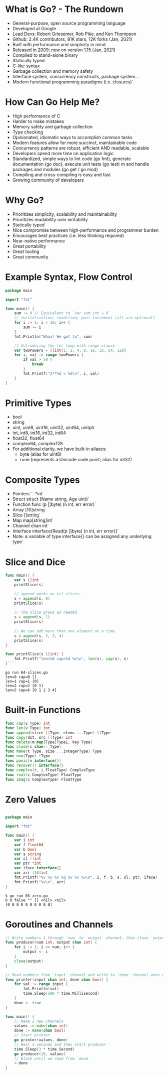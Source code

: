 # What is Go? - The Rundown
- General-purpose, open source programming language
- Developed at Google
- Lead Devs: Robert Griesemer, Rob Pike, and Ken Thompson
- Github: 2.4K contributors, 81K stars, 12K forks (Jan, 2021)
- Built with performance and simplicity in mind
- Released in 2009; now on version 1.15 (Jan, 2021)
- Compiled to stand-alone binary
- Statically typed
- C-like syntax
- Garbage collection and memory safety
- Interface system, concurrency constructs, package system…
- Modern functional programming paradigms (i.e. closures)`

# How Can Go Help Me?

- High performance of C
- Harder to make mistakes
- Memory safety and garbage collection
- Type checking
- Opinionated, idiomatic ways to accomplish common tasks
- Modern features allow for more succinct, maintainable code
- Concurrency patterns are robust, efficient AND readable, scalable
- Developers spend more time on application logic
- Standardized, simple ways to lint code (go fmt), generate documentation (go doc), execute unit tests (go test) m and handle packages and modules (go get / go mod)
- Compiling and cross-compiling is easy and fast
- Growing community of developers

# Why Go?
- Prioritizes simplicity, scalability and maintainability
- Prioritizes readability over writability
- Statically typed
- Nice compromise between high-performance and programmer burden
- Encourages best practices (i.e. less thinking required)
- Near-native performance
- Great portability
- Great tooling
- Great community

# Example Syntax, Flow Control

```GO
package main

import "fmt"

func main() {
    sum := 0 // Equivalent to `var sum int = 0`
    // initialization; condition; post-increment (all are optional)
    for i := 1; i < 10; i++ {
        sum += i
    }
    fmt.Println("Whoa! We got to", sum)

    // Introducing the for loop with range clause
    var twoPowers = []int{1, 2, 4, 8, 16, 32, 64, 128}
    for i, val := range twoPowers {
        if val > 50 {
            break
        }
        fmt.Printf("2**%d = %d\n", i, val)
    }
}
```

# Primitive Types
- bool
- string
- uint, uint8, uint16, uint32, uint64, uintptr
- int,   int8,   int16,   int32,   int64
- float32, float64
- complex64, complex128
- For additional clarity, we have built-in aliases:
  - byte (alias for uint8)
  - rune (represents a Unicode code point; alias for int32)

# Composite Types

- Pointers```		*int`
- Struct		struct {Name string, Age uint}`
- Function		func (p []byte) (n int, err error)`
- Array		[10]string`
- Slice		[]string`
- Map			map[string]int`
- Channel		chan int`
- Interface		interface{Read(p []byte) (n int, err error)}`
- Note: a variable of type interface{} can be assigned any underlying type`

# Slice and Dice

```GO
func main() {
	var s []int
	printSlice(s)

	// append works on nil slices.
	s = append(s, 0)
	printSlice(s)
	
	// The slice grows as needed.
	s = append(s, 1)
	printSlice(s)
	
	// We can add more than one element at a time.
	s = append(s, 2, 3, 4)
	printSlice(s)
}

func printSlice(s []int) {
	fmt.Printf("len=%d cap=%d %v\n", len(s), cap(s), s)
}```
```

```SHELL
go run 04-slices.go 
len=0 cap=0 []
len=1 cap=1 [0]
len=2 cap=2 [0 1]
len=5 cap=6 [0 1 2 3 4]
```

# Built-in Functions
```GO
func cap(v Type) int
func len(v Type) int
func append(slice []Type, elems ...Type) []Type
func copy(dst, src []Type) int
func delete(m map[Type]Type1, key Type)
func close(c chan<- Type)
func make(t Type, size ...IntegerType) Type
func new(Type) *Type
func panic(v interface{})
func recover() interface{}
func complex(r, i FloatType) ComplexType
func real(c ComplexType) FloatType
func imag(c ComplexType) FloatType
```

# Zero Values

```GO

package main

import "fmt"

func main() {
	var i int
	var f float64
	var b bool
	var s string
	var sl []int
	var ptr *int
	var iface interface{}
	var arr [10]int
	fmt.Printf("%v %v %v %q %v %v %v\n", i, f, b, s, sl, ptr, iface)
	fmt.Printf("%v\n", arr)
}

```

```SHELL
$ go run 03-zero.go 
0 0 false "" [] <nil> <nil>
[0 0 0 0 0 0 0 0 0 0]
```


# Goroutines and Channels

```GO 
// Write numbers 1 through `num` to `output` channel; then close `output`
func producer(num int, output chan int) {
	for i := 1; i <= num; i++ {
		output <- i
	}
	close(output)
}

// Read numbers from `input` channel and write to `done` channel when done
func printer(input chan int, done chan bool) {
	for val := range input {
		fmt.Println(val)
		time.Sleep(500 * time.Millisecond)
	}
	done <- true
}

func main() {
	// Make 2 new channels
	values := make(chan int)
	done := make(chan bool)
	// Start printer
	go printer(values, done)
	// Wait 3 seconds and then start producer
	time.Sleep(3 * time.Second)
	go producer(10, values)
	// Block until we read from `done`
	<-done
}

```


